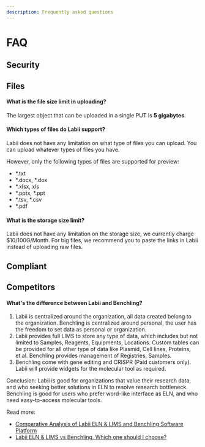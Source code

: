 ```yaml
---
description: Frequently asked questions
---
```


# FAQ

## Security

## Files

#### **What is the file size limit in uploading?**

The largest object that can be uploaded in a single PUT is **5 gigabytes**.

#### **Which types of files do Labii support?**

Labii does not have any limitation on what type of files you can upload. You can upload whatever types of files you have. 

However, only the following types of files are supported for preview:

* \*.txt
* \*.docx, \*.dox
* \*.xlsx, xls
* \*.pptx, \*.ppt
* \*.tsv, \*.csv
* \*.pdf

#### **What is the storage size limit?**

Labii does not have any limitation on the storage size, we currently charge $10/100G/Month. For big files, we recommend you to paste the links in Labii instead of uploading raw files.

## Compliant

## Competitors

#### What's the difference between Labii and Benchling?

1. Labii is centralized around the organization, all data created belong to the organization. Benchling is centralized around personal, the user has the freedom to set data as personal or organization.
2. Labii provides full LIMS to store any type of data, which includes but not limited to Samples, Reagents, Equipments, Locations. Custom tables can be provided for all other type of data like Plasmid, Cell lines, Proteins, et.al. Benchling provides management of Registries, Samples.
3. Benchling come with gene editing and CRISPR \(Paid customers only\). Labii will provide widgets for the molecular tool as required.

Conclusion: Labii is good for organizations that value their research data, and who seeking better solutions in ELN to resolve research bottleneck. Benchling is good for users who prefer word-like interface as ELN, and who need easy-to-access molecular tools.

Read more:

* [Comparative Analysis of Labii ELN & LIMS and Benchling Software Platform](https://blog.labii.com/2018/08/comparative-analysis-of-labii-eln-lims-benchling.html)
* [Labii ELN & LIMS vs Benchling, Which one should I choose?](https://blog.labii.com/2018/08/labii-eln-lims-vs-benchling.html)

